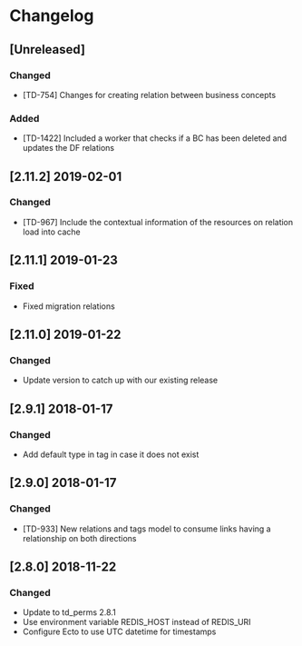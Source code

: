 # Changelog

## [Unreleased]

### Changed

- [TD-754] Changes for creating relation between business concepts

### Added

- [TD-1422] Included a worker that checks if a BC has been deleted and updates the DF relations

## [2.11.2] 2019-02-01

### Changed

- [TD-967] Include the contextual information of the resources on relation load into cache

## [2.11.1] 2019-01-23

### Fixed

- Fixed migration relations

## [2.11.0] 2019-01-22

### Changed

- Update version to catch up with our existing release

## [2.9.1] 2018-01-17

### Changed

- Add default type in tag in case it does not exist

## [2.9.0] 2018-01-17

### Changed

- [TD-933] New relations and tags model to consume links having a relationship on both directions

## [2.8.0] 2018-11-22

### Changed

- Update to td_perms 2.8.1
- Use environment variable REDIS_HOST instead of REDIS_URI
- Configure Ecto to use UTC datetime for timestamps
